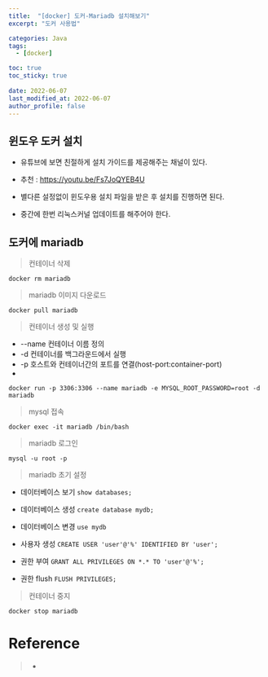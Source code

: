 ```yaml
---
title:  "[docker] 도커-Mariadb 설치해보기"
excerpt: "도커 사용법"

categories: Java
tags:
  - [docker]

toc: true
toc_sticky: true
 
date: 2022-06-07
last_modified_at: 2022-06-07
author_profile: false     
---
```


## 윈도우 도커 설치

 - 유튜브에 보면 친절하게 설치 가이드를 제공해주는 채널이 있다.
 - 추천 : https://youtu.be/Fs7JoQYEB4U

 - 별다른 설정없이 윈도우용 설치 파일을 받은 후 설치를 진행하면 된다.
 - 중간에 한번 리눅스커널 업데이트를 해주어야 한다.  

## 도커에 mariadb

>  컨테이너 삭제

  `docker rm mariadb`

> mariadb 이미지 다운로드

  `docker pull mariadb`  

> 컨테이너 생성 및 실행

 - --name 컨테이너 이름 정의
 - -d 컨테이너를 백그라운드에서 실행
 - -p 호스트와 컨테이너간의 포트를 연결(host-port:container-port)
 - 

  `docker run -p 3306:3306 --name mariadb -e MYSQL_ROOT_PASSWORD=root -d mariadb`

> mysql 접속

  `docker exec -it mariadb /bin/bash`

> mariadb 로그인

  `mysql -u root -p`

> mariadb 초기 설정

 - 데이터베이스 보기 `show databases;`
 - 데이터베이스 생성 `create database mydb;`
 - 데이터베이스 변경 `use mydb`
 - 사용자 생성 `CREATE USER 'user'@'%' IDENTIFIED BY 'user';`
 - 권한 부여 `GRANT ALL PRIVILEGES ON *.* TO 'user'@'%';`

 - 권한 flush `FLUSH PRIVILEGES;`

> 컨테이너 중지

  `docker stop mariadb`

# Reference

> - 
